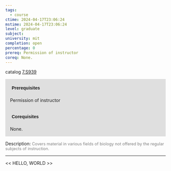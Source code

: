 ```yaml
---
tags:
  - course
ctime: 2024-04-17T23:06:24
mstime: 2024-04-17T23:06:24
level: graduate
subject: 
university: mit
completion: open
percentage: 0
prereq: Permission of instructor
coreq: None.
---
```


catalog [7.S939](http://student.mit.edu/catalog/m7a.html#7.S939)

<span style="display: block; padding: 15px; background-color: rgb(100, 100, 100, 0.2);"><font id="m_prereq3676_0" style="display: block; font-family: Arial, sans-serif; font-weight: bold; padding: 5px">Prerequisites</font><br><span id="prereq3676_0">Permission of instructor</span></span>
<span style="display: block; padding: 15px; background-color: rgb(100, 100, 100, 0.2);"><font id="m_coreq3676_0" style="display: block; font-family: Arial, sans-serif; font-weight: bold; padding: 5px">Corequisites</font><br><span id="coreq3676_0">None.</span></span>

<font style="">Description:</font>
<font style="color: grey; font-size: 0.8rem;">Covers material in various fields of biology not offered by the regular subjects of instruction.</font>



---

<< HELLO, WORLD >>

